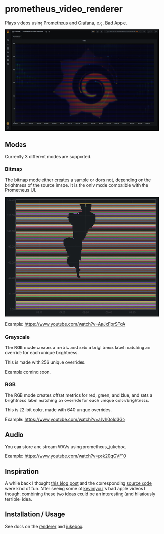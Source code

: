 # prometheus_video_renderer

Plays videos using [Prometheus](https://prometheus.io/) and [Grafana](https://grafana.com/), e.g. [Bad Apple](https://www.youtube.com/watch?v=ApJxFprSTqA).

![grafana](docs/img/rgb_grafana.png)

## Modes

Currently 3 different modes are supported.

### Bitmap

The bitmap mode either creates a sample or does not, depending on the brightness of the source image. It is the only mode compatible with the Prometheus UI.

![bitmap-preview](docs/img/demo/bitmap.gif)

Example: https://www.youtube.com/watch?v=ApJxFprSTqA

### Grayscale

The RGB mode creates a metric and sets a brightness label matching an override for each unique brightness.

This is made with 256 unique overrides.

Example coming soon.

### RGB

The RGB mode creates offset metrics for red, green, and blue, and sets a brightness label matching an override for each unique color/brightness.

This is 22-bit color, made with 640 unique overrides.

Example: https://www.youtube.com/watch?v=aLvh0oId3Go

## Audio

You can store and stream WAVs using prometheus_jukebox.

Example: https://www.youtube.com/watch?v=psk20qGVF10

## Inspiration

A while back I thought [this blog post](https://giedrius.blog/2019/09/21/is-it-a-good-idea-to-use-prometheus-for-storing-ascii-paintings/) and the corresponding [source code](https://github.com/GiedriusS/prometheuspainter) were kind of fun. After seeing some of [kevinjycui](https://github.com/kevinjycui/bad-apple)'s bad apple videos I thought combining these two ideas could be an interesting (and hilariously terrible) idea.

## Installation / Usage

See docs on the [renderer](docs/renderer.md) and [jukebox](docs/jukebox.md).
